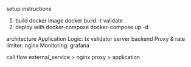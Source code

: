 setup instructions
1. build docker image
docker build -t validate .
2. deploy with docker-compose
docker-compose up -d


architecture
Application Logic: tx validator server backend
Proxy & rate limiter: nginx
Monitoring: grafana

call flow
external_service > nginx proxy > application 


